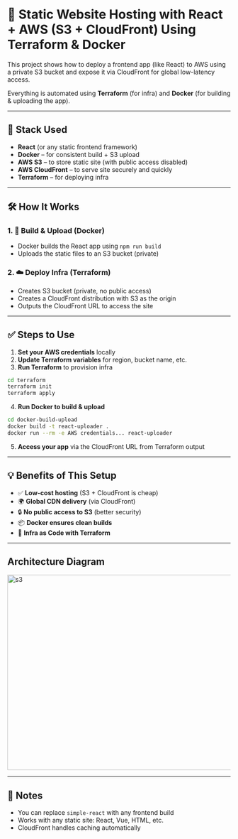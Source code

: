 # 🚀 Static Website Hosting with React + AWS (S3 + CloudFront) Using Terraform & Docker

This project shows how to deploy a frontend app (like React) to AWS using a private S3 bucket and expose it via CloudFront for global low-latency access.

Everything is automated using **Terraform** (for infra) and **Docker** (for building & uploading the app).

---

## 🔧 Stack Used

- **React** (or any static frontend framework)
- **Docker** – for consistent build + S3 upload
- **AWS S3** – to store static site (with public access disabled)
- **AWS CloudFront** – to serve site securely and quickly
- **Terraform** – for deploying infra

---

## 🛠️ How It Works

### 1. 🐳 Build & Upload (Docker)

- Docker builds the React app using `npm run build`
- Uploads the static files to an S3 bucket (private)

### 2. ☁️ Deploy Infra (Terraform)

- Creates S3 bucket (private, no public access)
- Creates a CloudFront distribution with S3 as the origin
- Outputs the CloudFront URL to access the site


---

## ✅ Steps to Use

1. **Set your AWS credentials** locally  
2. **Update Terraform variables** for region, bucket name, etc.
3. **Run Terraform** to provision infra

```bash
cd terraform
terraform init
terraform apply
````

4. **Run Docker to build & upload**

```bash
cd docker-build-upload
docker build -t react-uploader .
docker run --rm -e AWS credentials... react-uploader
```

5. **Access your app** via the CloudFront URL from Terraform output

---

## 💡 Benefits of This Setup

* ✅ **Low-cost hosting** (S3 + CloudFront is cheap)
* 🌍 **Global CDN delivery** (via CloudFront)
* 🔒 **No public access to S3** (better security)
* 📦 **Docker ensures clean builds**
* 🧱 **Infra as Code with Terraform**

---

## Architecture Diagram
<img width="841" height="440" alt="s3" src="https://github.com/user-attachments/assets/2f03004a-e91f-40a4-b4d0-1997dc002840" />


---
## 📌 Notes

* You can replace `simple-react` with any frontend build
* Works with any static site: React, Vue, HTML, etc.
* CloudFront handles caching automatically
